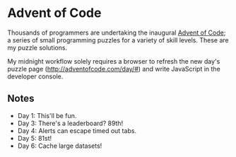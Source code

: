 # Advent of Code

Thousands of programmers are undertaking the inaugural [Advent of Code](http://adventofcode.com/about); a series of small programming puzzles for a variety of skill levels. These are my puzzle solutions.

My midnight workflow solely requires a browser to refresh the new day's puzzle page (http://adventofcode.com/day/#) and write JavaScript in the developer console.

## Notes

- Day 1: This'll be fun.
- Day 3: There's a leaderboard? 89th!
- Day 4: Alerts can escape timed out tabs.
- Day 5: 81st!
- Day 6: Cache large datasets!